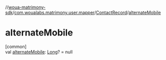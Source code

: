 //[woua-matrimony-sdk](../../../index.md)/[com.woualabs.matrimony.user.mapper](../index.md)/[ContactRecord](index.md)/[alternateMobile](alternate-mobile.md)

# alternateMobile

[common]\
val [alternateMobile](alternate-mobile.md): [Long](https://kotlinlang.org/api/latest/jvm/stdlib/kotlin/-long/index.html)? = null

